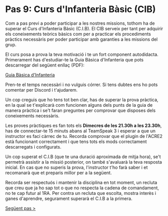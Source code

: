 # Pas 9: Curs d'Infanteria Bàsic (CIB)

Com a pas previ a poder participar a les nostres missions, tothom ha de superar el Curs d'Infanteria Bàsic (C.I.B). El CIB serveix per tant per adquirir els coneixements teòrics bàsics com per a practicar els procediments pràctics necessàris per poder participar amb garanties a les missions del grup.

El curs posa a prova la teva motivació i te un fort component autodidacta. Primerament has d'estudiar-te la Guia Bàsica d'Infanteria que pots descarregar del següent enllaç (PDF):

[Guia Bàsica d'Infanteria](http://arma.cavallersdelcel.cat/docs/Guia_Basica_Infanteria.pdf)

Pren-te el temps necessàri i no vulguis córrer. Si tens dubtes ens ho pots comentar per Discord i t'ajudarem.

Un cop creguis que ho tens tot ben clar, has de superar la prova pràctica, en la qual se t'explicarà com funcionen alguns dels punts de la guia de manera pràctica i se't faran preguntes per comprovar que disposes dels coneixements necessàris.

Les proves pràctiques es fan tots els **Dimecres de les 21.30h a les 23.30h**, has de connectar-te 15 minuts abans al TeamSpeak 3 i esperar a que un instructor es faci càrrec de tu. Recorda comprovar que el plugin de l'ACRE2 està funcionant correctament i que tens tots els mods correctament descarregats i configurats.

Un cop superat el C.I.B (que te una duració aproximada de mitja hora), se't permetrà assistir a la missió posterior, on també s'avaluarà la teva resposta inicial. En cas que no superis la prova, l'instructor t'ho farà saber i et recomanarà que et preparis millor per a la següent.

Recorda ser respectuós i mantenir la disciplina en tot moment, un recluta que creu que ja ho sap tot o que no respecta la cadena de comandament, no te cap futur al 1RA. Per contra un recluta que escolta, mostra interès i ganes d'aprendre, segurament superarà el C.I.B a la primera.

[Següent pas >](http://arma.cavallersdelcel.cat/gn/pas10)
